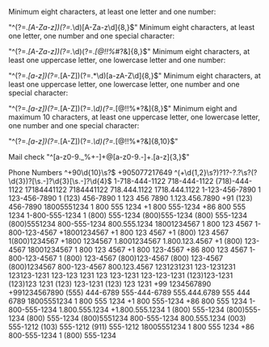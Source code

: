 Minimum eight characters, at least one letter and one number:

"^(?=.*[A-Za-z])(?=.*\d)[A-Za-z\d]{8,}$"
Minimum eight characters, at least one letter, one number and one special character:

"^(?=.*[A-Za-z])(?=.*\d)(?=.*[@$!%*#?&])[A-Za-z\d@$!%*#?&]{8,}$"
Minimum eight characters, at least one uppercase letter, one lowercase letter and one number:

"^(?=.*[a-z])(?=.*[A-Z])(?=.*\d)[a-zA-Z\d]{8,}$"
Minimum eight characters, at least one uppercase letter, one lowercase letter, one number and one special character:

"^(?=.*[a-z])(?=.*[A-Z])(?=.*\d)(?=.*[@$!%*?&])[A-Za-z\d@$!%*?&]{8,}$"
Minimum eight and maximum 10 characters, at least one uppercase letter, one lowercase letter, one number and one special character:

"^(?=.*[a-z])(?=.*[A-Z])(?=.*\d)(?=.*[@$!%*?&])[A-Za-z\d@$!%*?&]{8,10}$"

Mail check
"^[a-z0-9._%+-]+@[a-z0-9.-]+\.[a-z]{3,}$"

Phone Numbers
^\+90\d{10}\s?$
+905077217649
^(\+\d{1,2}\s?)?1?\-?\.?\s?\(?\d{3}\)?[\s.-]?\d{3}[\s.-]?\d{4}$
1-718-444-1122
718-444-1122
(718)-444-1122
17184441122
7184441122
718.444.1122
1718.444.1122
1-123-456-7890
1 123-456-7890
1 (123) 456-7890
1 123 456 7890
1.123.456.7890
+91 (123) 456-7890
18005551234
1 800 555 1234
+1 800 555-1234
+86 800 555 1234
1-800-555-1234
1 (800) 555-1234
(800)555-1234
(800) 555-1234
(800)5551234
800-555-1234
800.555.1234
18001234567
1 800 123 4567
1-800-123-4567
+18001234567
+1 800 123 4567
+1 (800) 123 4567
1(800)1234567
+1800 1234567
1.8001234567
1.800.123.4567
+1 (800) 123-4567
18001234567
1 800 123 4567
+1 800 123-4567
+86 800 123 4567
1-800-123-4567
1 (800) 123-4567
(800)123-4567
(800) 123-4567
(800)1234567
800-123-4567
800.123.4567
1231231231
123-1231231
123123-1231
123-123 1231
123 123-1231
123-123-1231
(123)123-1231
(123)123 1231
(123) 123-1231
(123) 123 1231
+99 1234567890
+991234567890
(555) 444-6789
555-444-6789
555.444.6789
555 444 6789
18005551234
1 800 555 1234
+1 800 555-1234
+86 800 555 1234
1-800-555-1234
1.800.555.1234
+1.800.555.1234
1 (800) 555-1234
(800)555-1234
(800) 555-1234
(800)5551234
800-555-1234
800.555.1234
(003) 555-1212
(103) 555-1212
(911) 555-1212
18005551234
1 800 555 1234
+86 800-555-1234
1 (800) 555-1234